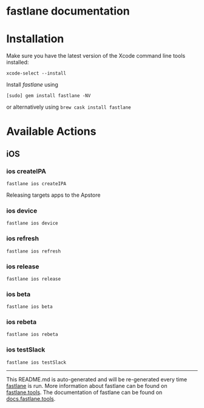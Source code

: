 fastlane documentation
================
# Installation

Make sure you have the latest version of the Xcode command line tools installed:

```
xcode-select --install
```

Install _fastlane_ using
```
[sudo] gem install fastlane -NV
```
or alternatively using `brew cask install fastlane`

# Available Actions
## iOS
### ios createIPA
```
fastlane ios createIPA
```
Releasing targets apps to the Apstore
### ios device
```
fastlane ios device
```

### ios refresh
```
fastlane ios refresh
```

### ios release
```
fastlane ios release
```

### ios beta
```
fastlane ios beta
```

### ios rebeta
```
fastlane ios rebeta
```

### ios testSlack
```
fastlane ios testSlack
```


----

This README.md is auto-generated and will be re-generated every time [fastlane](https://fastlane.tools) is run.
More information about fastlane can be found on [fastlane.tools](https://fastlane.tools).
The documentation of fastlane can be found on [docs.fastlane.tools](https://docs.fastlane.tools).
